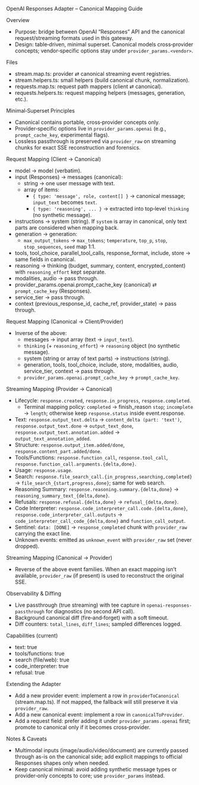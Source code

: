 OpenAI Responses Adapter – Canonical Mapping Guide

Overview
- Purpose: bridge between OpenAI “Responses” API and the canonical request/streaming formats used in this gateway.
- Design: table‑driven, minimal superset. Canonical models cross‑provider concepts; vendor‑specific options stay under `provider_params.<vendor>`.

Files
- stream.map.ts: provider ⇄ canonical streaming event registries.
- stream.helpers.ts: small helpers (build canonical chunk, normalization).
- requests.map.ts: request path mappers (client ⇄ canonical).
- requests.helpers.ts: request mapping helpers (messages, generation, etc.).

Minimal‑Superset Principles
- Canonical contains portable, cross‑provider concepts only.
- Provider‑specific options live in `provider_params.openai` (e.g., `prompt_cache_key`, experimental flags).
- Lossless passthrough is preserved via `provider_raw` on streaming chunks for exact SSE reconstruction and forensics.

Request Mapping (Client → Canonical)
- model → model (verbatim).
- input (Responses) → messages (canonical):
  - string → one user message with text.
  - array of items:
    - `{ type: 'message', role, content[] }` → canonical message; `input_text` becomes `text`.
    - `{ type: 'reasoning', ... }` → extracted into top‑level `thinking` (no synthetic message).
- instructions → system (string). If `system` is array in canonical, only text parts are considered when mapping back.
- generation → generation:
  - `max_output_tokens` → `max_tokens`; `temperature`, `top_p`, `stop`, `stop_sequences`, `seed` map 1:1.
- tools, tool_choice, parallel_tool_calls, response_format, include, store → same fields in canonical.
- reasoning → thinking (budget, summary, content, encrypted_content) with `reasoning_effort` kept separate.
- modalities, audio → pass through.
- provider_params.openai.prompt_cache_key (canonical) ⇄ `prompt_cache_key` (Responses).
- service_tier → pass through.
- context (previous_response_id, cache_ref, provider_state) → pass through.

Request Mapping (Canonical → Client/Provider)
- Inverse of the above:
  - messages → input array (text → `input_text`).
  - `thinking` (+ `reasoning_effort`) → `reasoning` object (no synthetic message).
  - system (string or array of text parts) → instructions (string).
  - generation, tools, tool_choice, include, store, modalities, audio, service_tier, context → pass through.
  - `provider_params.openai.prompt_cache_key` → `prompt_cache_key`.

Streaming Mapping (Provider → Canonical)
- Lifecycle: `response.created`, `response.in_progress`, `response.completed`.
  - Terminal mapping policy: `completed` → finish_reason `stop`; `incomplete` → `length`; otherwise keep `response.status` inside event.response.
- Text: `response.output_text.delta` → `content_delta (part: 'text')`, `response.output_text.done` → `output_text_done`, `response.output_text.annotation.added` → `output_text_annotation_added`.
- Structure: `response.output_item.added/done`, `response.content_part.added/done`.
- Tools/Functions: `response.function_call`, `response.tool_call`, `response.function_call.arguments.{delta,done}`.
- Usage: `response.usage`.
- Search: `response.file_search_call.{in_progress,searching,completed}` → `file_search_{start,progress,done}`; same for web search.
- Reasoning Summary: `response.reasoning.summary.{delta,done}` → `reasoning_summary_text_{delta,done}`.
- Refusals: `response.refusal.{delta,done}` → `refusal_{delta,done}`.
- Code Interpreter: `response.code_interpreter_call.code.{delta,done}`, `response.code_interpreter_call.outputs` → `code_interpreter_call_code_{delta,done}` and `function_call_output`.
- Sentinel: `data: [DONE]` → `response_completed` chunk with `provider_raw` carrying the exact line.
- Unknown events: emitted as `unknown_event` with `provider_raw` set (never dropped).

Streaming Mapping (Canonical → Provider)
- Reverse of the above event families. When an exact mapping isn’t available, `provider_raw` (if present) is used to reconstruct the original SSE.

Observability & Diffing
- Live passthrough (true streaming) with tee capture in `openai-responses-passthrough` for diagnostics (no second API call).
- Background canonical diff (fire‑and‑forget) with a soft timeout.
- Diff counters: `total_lines`, `diff_lines`; sampled differences logged.

Capabilities (current)
- text: true
- tools/functions: true
- search (file/web): true
- code_interpreter: true
- refusal: true

Extending the Adapter
- Add a new provider event: implement a row in `providerToCanonical` (stream.map.ts). If not mapped, the fallback will still preserve it via `provider_raw`.
- Add a new canonical event: implement a row in `canonicalToProvider`.
- Add a request field: prefer adding it under `provider_params.openai` first; promote to canonical only if it becomes cross‑provider.

Notes & Caveats
- Multimodal inputs (image/audio/video/document) are currently passed through as-is on the canonical side; add explicit mappings to official Responses shapes only when needed.
- Keep canonical minimal: avoid adding synthetic message types or provider‑only concepts to core; use `provider_params` instead.
